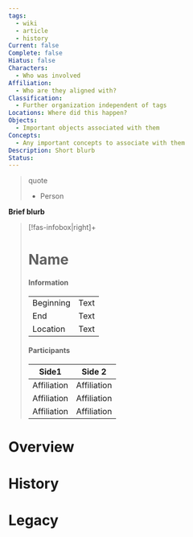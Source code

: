 ```yaml
---
tags:
  - wiki
  - article
  - history
Current: false
Complete: false
Hiatus: false
Characters:
  - Who was involved
Affiliation:
  - Who are they aligned with?
Classification:
  - Further organization independent of tags
Locations: Where did this happen?
Objects:
  - Important objects associated with them
Concepts:
  - Any important concepts to associate with them
Description: Short blurb
Status:
---
```

> quote
> - Person

**Brief blurb**

> [!fas-infobox|right]+
> # Name
> 
> 
> #### Information
> | | |
> | ---- | --- |
> | Beginning | Text |
> |End | Text |
> | Location | Text |
> 
> #### Participants
> |Side1 | Side 2|
> | ---- | --- |
> | Affiliation | Affiliation |
> |Affiliation | Affiliation |
> | Affiliation| Affiliation |


# Overview
# History
# Legacy